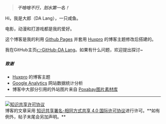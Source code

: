 > ***干啥啥不行，划水第一名！***

Hi，我是大郎（DA Lang），一只咸鱼。

电影，动漫和打游戏都是我的爱好。

这个博客是我的利用 [Github Pages](https://pages.github.com/) 并套用 [Huxpro](https://github.com/Huxpro/huxpro.github.io) 的博客主题修改后搭建的。

我在GitHub主页[👉GitHub-DA Lang](https://github.com/dalangblog)。如果有什么问题，欢迎提出探讨~

##### 致谢

- [Huxpro](https://github.com/Huxpro/huxpro.github.io) 的博客主题
- [Google Analytics](https://analytics.google.com/analytics) 网站数据统计分析
- 博客中大部分引用的外站图片来自 [Poxabay图片素材库](https://pixabay.com/zh/)

---
<a rel="license" href="http://creativecommons.org/licenses/by-sa/4.0/">
  <img alt="知识共享许可协议" style="display:inline;margin:0px" src="https://i.creativecommons.org/l/by-sa/4.0/88x31.png" /></a>
<br />博客的文章采用
<a rel="license" href="http://creativecommons.org/licenses/by-sa/4.0/">知识共享署名-相同方式共享 4.0 国际许可协议</a>进行许可。**如有例外，帖子末尾会另加声明。**
